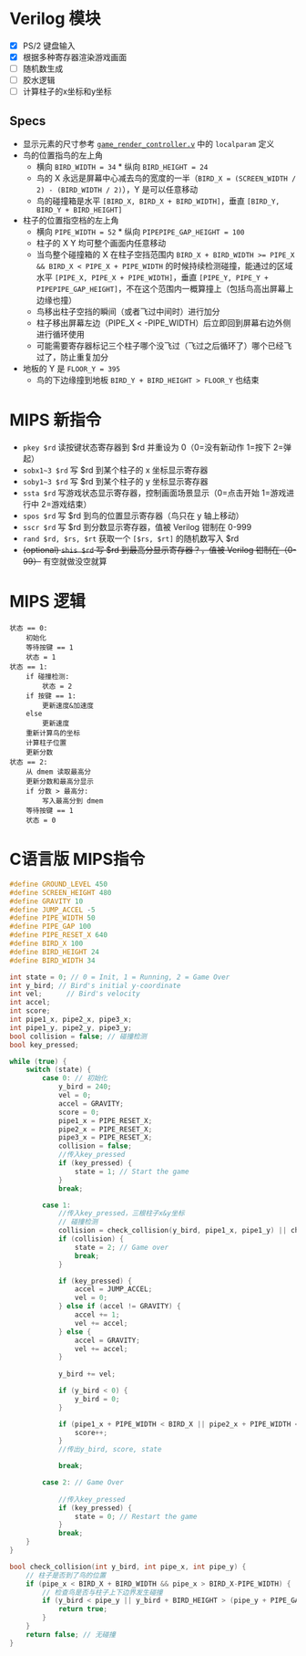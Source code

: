 # Verilog 模块

- [x] PS/2 键盘输入
- [x] 根据多种寄存器渲染游戏画面
- [ ] 随机数生成
- [ ] 胶水逻辑
- [ ] 计算柱子的x坐标和y坐标

## Specs
- 显示元素的尺寸参考 [`game_render_controller.v`](game_render_controller.v) 中的 `localparam` 定义
- 鸟的位置指鸟的左上角
  - 横向 `BIRD_WIDTH = 34` * 纵向 `BIRD_HEIGHT = 24`
  - 鸟的 X 永远是屏幕中心减去鸟的宽度的一半（`BIRD_X = (SCREEN_WIDTH / 2) - (BIRD_WIDTH / 2)`），Y 是可以任意移动
  - 鸟的碰撞箱是水平 `[BIRD_X, BIRD_X + BIRD_WIDTH]`，垂直 `[BIRD_Y, BIRD_Y + BIRD_HEIGHT]`
- 柱子的位置指空档的左上角
  - 横向 `PIPE_WIDTH = 52` * 纵向 `PIPEPIPE_GAP_HEIGHT = 100`
  - 柱子的 X Y 均可整个画面内任意移动
  - 当鸟整个碰撞箱的 X 在柱子空挡范围内 `BIRD_X + BIRD_WIDTH >= PIPE_X && BIRD_X < PIPE_X + PIPE_WIDTH` 的时候持续检测碰撞，能通过的区域水平 `[PIPE_X, PIPE_X + PIPE_WIDTH]`，垂直 `[PIPE_Y, PIPE_Y + PIPEPIPE_GAP_HEIGHT]`，不在这个范围内一概算撞上（包括鸟高出屏幕上边缘也撞）
  - 鸟移出柱子空挡的瞬间（或者飞过中间时）进行加分
  - 柱子移出屏幕左边（PIPE_X < -PIPE_WIDTH）后立即回到屏幕右边外侧进行循环使用
  - 可能需要寄存器标记三个柱子哪个没飞过（飞过之后循环了）哪个已经飞过了，防止重复加分
- 地板的 Y 是 `FLOOR_Y = 395`
  - 鸟的下边缘撞到地板 `BIRD_Y + BIRD_HEIGHT > FLOOR_Y` 也结束

# MIPS 新指令

- `pkey $rd` 读按键状态寄存器到 $rd 并重设为 0（0=没有新动作 1=按下 2=弹起）
- `sobx1~3 $rd` 写 $rd 到某个柱子的 x 坐标显示寄存器
- `soby1~3 $rd` 写 $rd 到某个柱子的 y 坐标显示寄存器
- `ssta $rd` 写游戏状态显示寄存器，控制画面场景显示（0=点击开始 1=游戏进行中 2=游戏结束）
- `spos $rd` 写 $rd 到鸟的位置显示寄存器（鸟只在 y 轴上移动）
- `sscr $rd` 写 $rd 到分数显示寄存器，值被 Verilog 钳制在 0-999
- `rand $rd, $rs, $rt` 获取一个 `[$rs, $rt]` 的随机数写入 $rd
- ~~(optional) `shis $rd` 写 $rd 到最高分显示寄存器？，值被 Verilog 钳制在（0-99）~~ 有空就做没空就算

# MIPS 逻辑
```
状态 == 0:
    初始化
    等待按键 == 1
    状态 = 1
状态 == 1:
    if 碰撞检测:
        状态 = 2
    if 按键 == 1:
        更新速度&加速度
    else
        更新速度
    重新计算鸟的坐标
    计算柱子位置
    更新分数
状态 == 2:
    从 dmem 读取最高分
    更新分数和最高分显示
    if 分数 > 最高分:
        写入最高分到 dmem
    等待按键 == 1
    状态 = 0
```

# C语言版 MIPS指令
```c
#define GROUND_LEVEL 450
#define SCREEN_HEIGHT 480
#define GRAVITY 10
#define JUMP_ACCEL -5
#define PIPE_WIDTH 50
#define PIPE_GAP 100
#define PIPE_RESET_X 640
#define BIRD_X 100
#define BIRD_HEIGHT 24
#define BIRD_WIDTH 34

int state = 0; // 0 = Init, 1 = Running, 2 = Game Over
int y_bird; // Bird's initial y-coordinate
int vel;      // Bird's velocity
int accel;
int score;
int pipe1_x, pipe2_x, pipe3_x; 
int pipe1_y, pipe2_y, pipe3_y;
bool collision = false; // 碰撞检测
bool key_pressed;

while (true) {
    switch (state) {
        case 0: // 初始化
            y_bird = 240;
            vel = 0;
            accel = GRAVITY;
            score = 0;
            pipe1_x = PIPE_RESET_X;
            pipe2_x = PIPE_RESET_X;
            pipe3_x = PIPE_RESET_X;
            collision = false;
            //传入key_pressed
            if (key_pressed) {
                state = 1; // Start the game
            }
            break;

        case 1: 
            //传入key_pressed，三根柱子x&y坐标
            // 碰撞检测
            collision = check_collision(y_bird, pipe1_x, pipe1_y) || check_collision(y_bird, pipe2_x, pipe2_y) || check_collision(y_bird, pipe3_x, pipe3_y) || (y_bird >= GROUND_LEVEL);
            if (collision) {
                state = 2; // Game over
                break;
            }

            if (key_pressed) {
                accel = JUMP_ACCEL;
                vel = 0;
            } else if (accel != GRAVITY) {
                accel += 1;
                vel += accel;
            } else {
                accel = GRAVITY;
                vel += accel;
            }
 
            y_bird += vel;

            if (y_bird < 0) {
                y_bird = 0;
            }

            if (pipe1_x + PIPE_WIDTH < BIRD_X || pipe2_x + PIPE_WIDTH < BIRD_X || pipe3_x + PIPE_WIDTH < BIRD_X) {
                score++;
            }
            //传出y_bird, score, state

            break;

        case 2: // Game Over
            
            //传入key_pressed
            if (key_pressed) {
                state = 0; // Restart the game
            }
            break;
    }
}

bool check_collision(int y_bird, int pipe_x, int pipe_y) {
    // 柱子是否到了鸟的位置
    if (pipe_x < BIRD_X + BIRD_WIDTH && pipe_x > BIRD_X-PIPE_WIDTH) {
        // 检查鸟是否与柱子上下边界发生碰撞
        if (y_bird < pipe_y || y_bird + BIRD_HEIGHT > (pipe_y + PIPE_GAP)) {
            return true;
        }
    }
    return false; // 无碰撞
}

```
